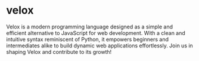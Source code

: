 # velox
Velox is a modern programming language designed as a simple and efficient alternative to JavaScript for web development. With a clean and intuitive syntax reminiscent of Python, it empowers beginners and intermediates alike to build dynamic web applications effortlessly. Join us in shaping Velox and contribute to its growth!
